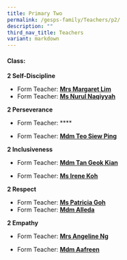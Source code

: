 ```yaml
---
title: Primary Two
permalink: /gesps-family/Teachers/p2/
description: ""
third_nav_title: Teachers
variant: markdown
---
```

#### Class:

**2 Self-Discipline**

*   Form Teacher: **[Mrs Margaret Lim](mailto:low_hong_mei_margaret@schools.gov.sg)**
*   Form Teacher: **[Ms Nurul Naqiyyah](mailto:nurul_naqiyyah_mohd_kamal@schools.gov.sg)**
  
**2 Perseverance**

*   Form Teacher: ****

*   Form Teacher: **[Mdm Teo Siew Ping](mailto:teo_siew_ping_paulyne@schools.gov.sg)**

**2 Inclusiveness**

*   Form Teacher: **[Mdm Tan Geok Kian](mailto:tan_geok_kian@schools.gov.sg)**

*   Form Teacher: **[Ms Irene Koh](mailto:irene_koh@schools.gov.sg)**

**2 Respect**  

*   Form Teacher: **[Ms Patricia Goh](mailto:goh_ley_hoon_patricia@schools.gov.sg)**
*   Form Teacher: **[Mdm Alleda](mailto:alleda_baba@schools.gov.sg)**  

**2 Empathy**

*   Form Teacher: **[Mrs Angeline Ng](mailto:angeline_ong_ling_ling@schools.gov.sg)**

*   Form Teacher: **[Mdm Aafreen](mailto:a_aafreen_fathima@schools.gov.sg)**